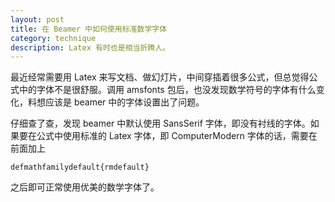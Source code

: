 ```yaml
---
layout: post
title: 在 Beamer 中如何使用标准数学字体
category: technique
description: Latex 有时也是相当折腾人。
---
```


最近经常需要用 Latex 来写文档、做幻灯片，中间穿插着很多公式，但总觉得公式中的字体不是很舒服。调用 amsfonts 包后，也没发现数学符号的字体有什么变化，料想应该是 beamer 中的字体设置出了问题。

仔细查了查，发现 beamer 中默认使用 SansSerif 字体，即没有衬线的字体。如果要在公式中使用标准的 Latex 字体，即 ComputerModern 字体的话，需要在前面加上

    defmathfamilydefault{rmdefault}

之后即可正常使用优美的数学字体了。

